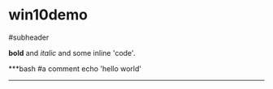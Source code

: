 # win10demo

#subheader

**bold** and *italic* and some inline 'code'.

***bash
#a comment
echo 'hello world'

***
